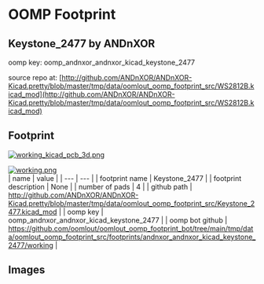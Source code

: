 # OOMP Footprint  
## Keystone_2477  by ANDnXOR  
  
oomp key: oomp_andnxor_andnxor_kicad_keystone_2477  
  
source repo at: [http://github.com/ANDnXOR/ANDnXOR-Kicad.pretty/blob/master/tmp/data/oomlout_oomp_footprint_src/WS2812B.kicad_mod](http://github.com/ANDnXOR/ANDnXOR-Kicad.pretty/blob/master/tmp/data/oomlout_oomp_footprint_src/WS2812B.kicad_mod)  
## Footprint  
  
[![working_kicad_pcb_3d.png](working_kicad_pcb_3d_600.png)](working_kicad_pcb_3d.png)  
  
[![working.png](working_600.png)](working.png)  
| name | value | 
| --- | --- | 
| footprint name | Keystone_2477 | 
| footprint description | None | 
| number of pads | 4 | 
| github path | http://github.com/ANDnXOR/ANDnXOR-Kicad.pretty/blob/master/tmp/data/oomlout_oomp_footprint_src/Keystone_2477.kicad_mod | 
| oomp key | oomp_andnxor_andnxor_kicad_keystone_2477 | 
| oomp bot github | https://github.com/oomlout/oomlout_oomp_footprint_bot/tree/main/tmp/data/oomlout_oomp_footprint_src/footprints/andnxor_andnxor_kicad_keystone_2477/working | 
## Images  
